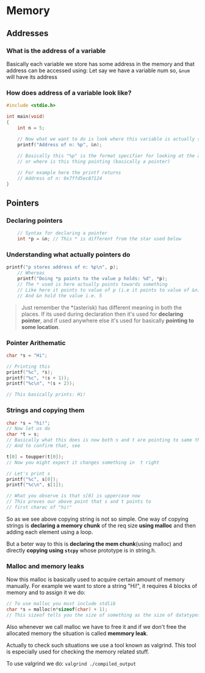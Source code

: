 # Memory

## Addresses

### What is the address of a variable

Basically each variable we store has some address in the memory and that address can be accessed using:
Let say we have a variable num so, `&num` will have its address

### How does address of a variable look like?

```c
#include <stdio.h>

int main(void)
{
    int n = 5; 

    // Now what we want to do is look where this variable is actually stored
    printf("Address of n: %p", &n);
    
    // Basically this "%p" is the format specifier for looking at the address of something.
    // or where is this thing pointing (basically a pointer)

    // For example here the printf returns 
    // Address of n: 0x7ffd5ec87124
}
```

## Pointers

### Declaring pointers 

```c
    // Syntax for declaring a pointer 
    int *p = &n; // This * is different from the star used below
```

### Understanding what actually pointers do 

```c
printf("p stores address of n: %p\n", p);
    // Whereas
    printf("Doing *p points to the value p holds: %d", *p);
    // The * used is here actually points towards something 
    // Like here it points to value of p (i.e it points to value of &n)
    // And &n hold the value i.e. 5
```

> Just remember the *(asterisk) has different meaning in both the places. If its used during declaration then it's used for **declaring pointer**, and if used anywhere else it's used for basically **pointing to some location**.

### Pointer Arithematic

```c
char *s = "Hi";

// Printing this 
printf("%c", *s);
printf("%c", *(s + 1));
printf("%c\n", *(s + 2));

// This basically prints: Hi!
```

### Strings and copying them 

```c
char *s = "hi!";
// Now let us do 
char *t = s;
// Basically what this does is now both s and t are pointing to same thing 
// And to confirm that, see 

t[0] = toupper(t[0]);
// Now you might expect it changes something in  t right

// Let's print s 
printf("%c", s[0]);
printf("%c\n", s[1]);

// What you observe is that s[0] is uppercase now
// This proves our above point that s and t points to 
// first charac of "hi!"
```

So as we see above copying string is not so simple. One way of copying strings is **declaring a memory chunk** of the req size **using malloc** and then adding each element using a loop.

But a beter way to this is **declaring the mem chunk**(using malloc) and directly **copying using `stcpy`** whose prototype is in string.h.

### Malloc and memory leaks

Now this malloc is basically used to acquire certain amount of memory manually.
For example we want to store a string "Hi!", it requires 4 blocks of memory and to assign it we do:

```c
// To use malloc you must include stdlib
char *s = malloc(n*sizeof(char) + 1);
// This sizeof tells you the size of something as the size of datatypes vary accross different machines.
```

Also whenever we call malloc we have to free it and if we don't free the allocated memory the situation is called **memmory leak**.

Actually to check such situations we use a tool known as valgrind. 
This tool is especially used for checking the memory related stuff.

To use valgrind we do: `valgrind ./compiled_output`